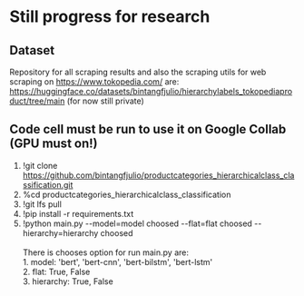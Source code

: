 # Still progress for research 
## Dataset
Repository for all scraping results and also the scraping utils for web scraping on https://www.tokopedia.com/ are:<br />https://huggingface.co/datasets/bintangfjulio/hierarchylabels_tokopediaproduct/tree/main (for now still private)
## Code cell must be run to use it on Google Collab (GPU must on!)
1. !git clone https://github.com/bintangfjulio/productcategories_hierarchicalclass_classification.git
2. %cd productcategories_hierarchicalclass_classification
3. !git lfs pull
4. !pip install -r requirements.txt
5. !python main.py --model=model choosed --flat=flat choosed --hierarchy=hierarchy choosed</br>
</br>There is chooses option for run main.py are:</br>1. model: 'bert', 'bert-cnn', 'bert-bilstm', 'bert-lstm'</br>2. flat: True, False</br>3. hierarchy: True, False
